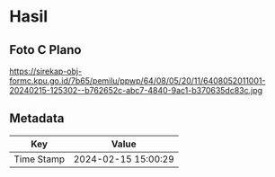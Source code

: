 # Hasil

## Foto C Plano

https://sirekap-obj-formc.kpu.go.id/7b65/pemilu/ppwp/64/08/05/20/11/6408052011001-20240215-125302--b762652c-abc7-4840-9ac1-b370635dc83c.jpg


## Metadata

| Key        | Value               |
| ---------- | ------------------- |
| Time Stamp | 2024-02-15 15:00:29 |



